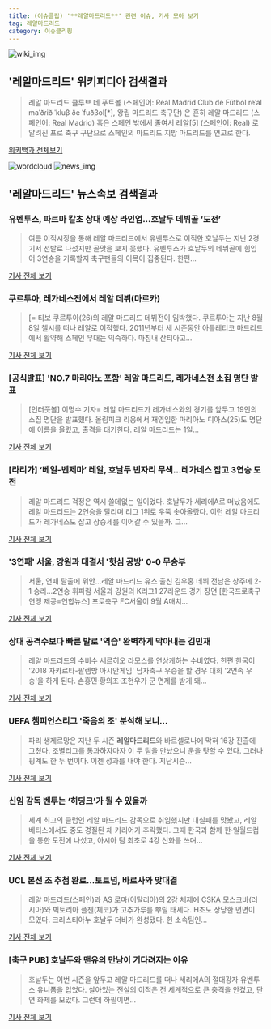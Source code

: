 ```yaml
---
title: (이슈클립) '**레알마드리드**' 관련 이슈, 기사 모아 보기
tag: 레알마드리드
category: 이슈클리핑
---
```

![wiki_img](https://user-images.githubusercontent.com/42597476/44503234-41136a80-a6d0-11e8-9071-6fc6418eafe4.png)
## **'**레알마드리드**'** 위키피디아 검색결과
>레알 마드리드 클루브 데 푸트볼 (스페인어: Real Madrid Club de Fútbol reˈal maˈðɾið ˈkluβ ðe ˈfuðβol[*], 왕립 마드리드 축구단) 은 흔히 레알 마드리드 (스페인어: Real Madrid) 혹은 스페인 밖에서 줄여서 레알[5] (스페인어: Real) 로 알려진 프로 축구 구단으로 스페인의 마드리드 지방 마드리드를 연고로 한다.

<a href="https://ko.wikipedia.org/wiki/레알마드리드" target="_blank">위키백과 전체보기</a>

![wordcloud](https://s3.ap-northeast-2.amazonaws.com/lyrics101-wordcloud/2018-09-02-1535831646.png)
![news_img](https://user-images.githubusercontent.com/42597476/44507050-1206f400-a6e4-11e8-8d98-7ffbfebb353f.png)
## **'**레알마드리드**'** 뉴스속보 검색결과
### 유벤투스, 파르마 칼초 상대 예상 라인업...호날두 데뷔골 ‘도전’

>여름 이적시장을 통해 레알 마드리드에서 유벤투스로 이적한 호날두는 지난 2경기서 선발로 나섰지만 골맛을 보지 못했다. 유벤투스가 호날두의 데뷔골에 힘입어 3연승을 기록할지 축구팬들의 이목이 집중된다. 한편...

<a href="http://www.kookje.co.kr/news2011/asp/newsbody.asp?code=0600&key=20180902.99099015000" target="_blank">기사 전체 보기</a>

### 쿠르투아, 레가네스전에서 레알 데뷔(마르카)

>[= 티보 쿠르투아(26)의 레알 마드리드 데뷔전이 임박했다. 쿠르투아는 지난 8월 8일 첼시를 떠나 레알로 이적했다. 2011년부터 세 시즌동안 아틀레티코 마드리드에서 활약해 스페인 무대는 익숙하다. 마침내 산티아고...

<a href="http://www.sportalkorea.com/news/view.php?gisa_uniq=2018090120001302&section_code=20&cp=se&gomb=1" target="_blank">기사 전체 보기</a>

### [공식발표] 'NO.7 마리아노 포함' 레알 마드리드, 레가네스전 소집 명단 발표

>[인터풋볼] 이명수 기자= 레알 마드리드가 레가네스와의 경기를 앞두고 19인의 소집 명단을 발표했다. 올림피크 리옹에서 재영입한 마리아노 디아스(25)도 명단에 이름을 올렸고, 출격을 대기한다. 레알 마드리드는 1일...

<a href="http://www.interfootball.co.kr/news/articleView.html?idxno=237640" target="_blank">기사 전체 보기</a>

### [라리가] ‘베일-벤제마’ 레알, 호날두 빈자리 무색…레가네스 잡고 3연승 도전

>레알 마드리드 걱정은 역시 쓸데없는 일이었다. 호날두가 세리에A로 떠났음에도 레알 마드리드는 2연승을 달리며 리그 1위로 우뚝 솟아올랐다. 이런 레알 마드리드가 레가네스도 잡고 상승세를 이어갈 수 있을까. 그...

<a href="http://www.kookje.co.kr/news2011/asp/newsbody.asp?code=0600&key=20180902.99099014953" target="_blank">기사 전체 보기</a>

### '3연패' 서울, 강원과 대결서 '헛심 공방' 0-0 무승부

>서울, 연패 탈출에 위안…레알 마드리드 유스 출신 김우홍 데뷔 전남은 상주에 2-1 승리…2연승 휘파람 서울과 강원의 K리그1 27라운드 경기 장면 [한국프로축구연맹 제공=연합뉴스] 프로축구 FC서울이 9월 A매치...

<a href="http://app.yonhapnews.co.kr/YNA/Basic/SNS/r.aspx?c=AKR20180901053200007&did=1195m" target="_blank">기사 전체 보기</a>

### 상대 공격수보다 빠른 발로 '역습' 완벽하게 막아내는 김민재

>레알 마드리드의 수비수 세르히오 라모스를 연상케하는 수비였다. 한편 한국이 '2018 자카르타-팔렘방 아시안게임' 남자축구 우승을 할 경우 대회 '2연속 우승'을 하게 된다. 손흥민·황의조·조현우가 군 면제를 받게 돼...

<a href="http://www.insight.co.kr/news/175945" target="_blank">기사 전체 보기</a>

### UEFA 챔피언스리그 '죽음의 조' 분석해 보니...

>파리 생제르망은 지난 두 시즌 **레알마드리드**와 바르셀로나에 막혀 16강 진출에 그쳤다. 조별리그를 통과하자마자 이 두 팀을 만났으니 운을 탓할 수 있다. 그러나 핑계도 한 두 번이다. 이젠 성과를 내야 한다. 지난시즌...

<a href="http://www.ohmynews.com/NWS_Web/View/at_pg.aspx?CNTN_CD=A0002468306&CMPT_CD=P0010&utm_source=naver&utm_medium=newsearch&utm_campaign=naver_news" target="_blank">기사 전체 보기</a>

### 신임 감독 벤투는 ‘히딩크’가 될 수 있을까

>세계 최고의 클럽인 레알 마드리드 감독으로 취임했지만 대실패를 맛봤고, 레알 베티스에서도 중도 경질된 채 커리어가 추락했다. 그때 한국과 함께 한·일월드컵을 통한 도전에 나섰고, 아시아 팀 최초로 4강 신화를 쓰며...

<a href="http://www.sisajournal.com/article/177257" target="_blank">기사 전체 보기</a>

### UCL 본선 조 추첨 완료…토트넘, 바르사와 맞대결

>레알 마드리드(스페인)과 AS 로마(이탈리아)의 2강 체제에 CSKA 모스크바(러시아)와 빅토리아 플젠(체코)가 고추가루를 뿌릴 태세다. H조도 상당한 면면이 모였다. 크리스티아누 호날두 더비가 완성됐다. 현 소속팀인...

<a href="http://joynews.inews24.com/php/news_view.php?g_menu=702220&g_serial=1122129&rrf=nv" target="_blank">기사 전체 보기</a>

### [축구 PUB] 호날두와 맨유의 만남이 기다려지는 이유

>호날두는 이번 시즌을 앞두고 레알 마드리드를 떠나 세리에A의 절대강자 유벤투스 유니폼을 입었다.  살아있는 전설의 이적은 전 세계적으로 큰 충격을 안겼고, 단연 화제를 모았다. 그런데 하필이면...

<a href="http://www.sisaweek.com/news/articleView.html?idxno=112923" target="_blank">기사 전체 보기</a>


